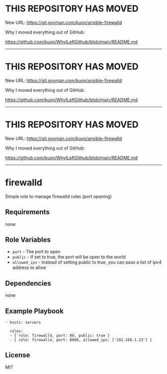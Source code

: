 
# THIS REPOSITORY HAS MOVED

New URL: https://git.goyman.com/kuon/ansible-firewalld

Why I moved everything out of GitHub:

https://github.com/kuon/WhyILeftGithub/blob/main/README.md

----


# THIS REPOSITORY HAS MOVED

New URL: https://git.goyman.com/kuon/ansible-firewalld

Why I moved everything out of GitHub:

https://github.com/kuon/WhyILeftGithub/blob/main/README.md

----


# THIS REPOSITORY HAS MOVED

New URL: https://git.goyman.com/kuon/ansible-firewalld

Why I moved everything out of GitHub:

https://github.com/kuon/WhyILeftGithub/blob/main/README.md

----

firewalld
======

Simple role to manage firewalld rules (port opening)

Requirements
------------

none

Role Variables
--------------

- `port` - The port to open
- `public` - If set to true, the port will be open to the world
- `allowed_ips` - Instead of setting public to true, you can pass a list of ipv4 address to allow

Dependencies
------------

none

Example Playbook
----------------


    - hosts: servers

      roles:
      - { role: firewalld, port: 80, public: true }
      - { role: firewalld, port: 8080, allowed_ips: ['192.168.1.23'] }



License
-------

MIT


